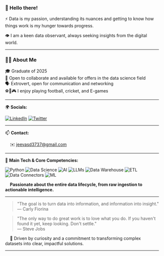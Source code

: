 ### 👋 Hello there!

⚡ Data is my passion, understanding its nuances and getting to know how things work is my hunger towards progress.

👁️ I am a keen data observant, always seeking insights from the digital world.

---

### 🧑‍🎓 About Me

🎓 Graduate of 2025  
🤝 Open to collaborate and available for offers in the data science field  
🗣️ Extrovert, open for communication and networking  
⚽🏏🎮 I enjoy playing football, cricket, and E-games

---

🌍 **Socials:**

[![LinkedIn](https://img.shields.io/badge/LinkedIn-0077B5?style=flat&logo=linkedin&logoColor=white)](https://www.linkedin.com/in/itsjeevs0000)
[![Twitter](https://img.shields.io/badge/Twitter-1DA1F2?style=flat&logo=twitter&logoColor=white)](https://x.com/jeevith100)

---

📫 **Contact:**

&nbsp;&nbsp;&nbsp;&nbsp;✉️ jeevasd3737@gmail.com

---

🧠 **Main Tech & Core Competencies:**

![Python](https://img.shields.io/badge/Python-3776AB?style=for-the-badge&logo=python&logoColor=white)
![Data Science](https://img.shields.io/badge/Data%20Science-blue?style=for-the-badge&logo=jupyter&logoColor=white)
![AI](https://img.shields.io/badge/Artificial%20Intelligence-orange?style=for-the-badge&logo=tensorflow&logoColor=white)
![LLMs](https://img.shields.io/badge/LLMs-purple?style=for-the-badge&logo=huggingface&logoColor=white)
![Data Warehouse](https://img.shields.io/badge/Data%20Warehousing-teal?style=for-the-badge&logo=snowflake&logoColor=white)
![ETL](https://img.shields.io/badge/ETL-darkblue?style=for-the-badge&logo=apacheairflow&logoColor=white)
![Data Connectors](https://img.shields.io/badge/Data%20Connectors-green?style=for-the-badge&logo=databricks&logoColor=white)
![ML](https://img.shields.io/badge/Machine%20Learning-red?style=for-the-badge&logo=scikitlearn&logoColor=white)

&nbsp;&nbsp;&nbsp;&nbsp;**Passionate about the entire data lifecycle, from raw ingestion to actionable intelligence.**

---

> "The goal is to turn data into information, and information into insight."  
> — Carly Fiorina

> "The only way to do great work is to love what you do. If you haven't found it yet, keep looking. Don't settle."  
> — Steve Jobs

&nbsp;&nbsp;&nbsp;&nbsp;🦧 Driven by curiosity and a commitment to transforming complex datasets into clear, impactful solutions.

---
